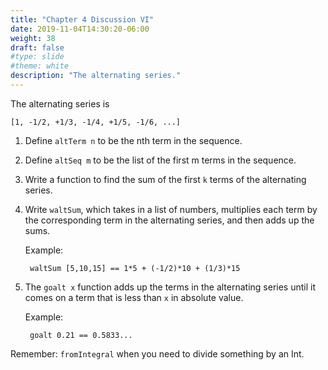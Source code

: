 ```yaml
---
title: "Chapter 4 Discussion VI"
date: 2019-11-04T14:30:20-06:00
weight: 38
draft: false
#type: slide
#theme: white
description: "The alternating series."
---
```


The alternating series is 

    [1, -1/2, +1/3, -1/4, +1/5, -1/6, ...]
    
1. Define `altTerm n` to be the nth term in the sequence.

2. Define `altSeq m` to be the list of the first m terms in the
   sequence. 
   
3. Write a function to find the sum of the first `k` terms of the alternating
   series.
   
4. Write `waltSum`, which takes in a list of numbers, multiplies each
   term by the corresponding term in the alternating series, and then
   adds up the sums.
   
     Example: 
   
        waltSum [5,10,15] == 1*5 + (-1/2)*10 + (1/3)*15


5. The `goalt x` function adds up the terms in the alternating series
   until it comes on a term that is less than `x` in absolute value.
   
     Example:

        goalt 0.21 == 0.5833...
        

Remember: `fromIntegral` when you need to divide something by an
Int.
